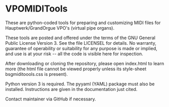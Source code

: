 # VPOMIDITools
These are python-coded tools for preparing and customizing MIDI files for Hauptwerk/GrandOrgue VPO's (virtual pipe organs).

These tools are posted and offered under the terms of the GNU General Public License Version 3. See the file LICENSEL for details. No warranty, guarantee of operability or suitability for any purpose is made or implied, and use is at your risk -- all the code is visible here for inspection.

After downloading or cloning the repository, please open index.html to learn more (the html file cannot be viewed properly unless its style-sheet bsgmiditoools.css is present).

Python version 3 is required.  The pyyaml (YAML) package must also be installed.  Instructions are given in the documentation just cited.

Contact maintainer via GitHub if necessary.
